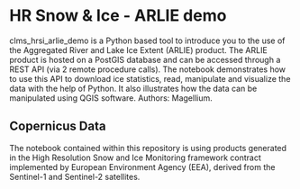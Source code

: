 # HR Snow &amp; Ice - ARLIE demo
clms_hrsi_arlie_demo is a Python based tool to introduce you to the use of the Aggregated River and Lake Ice Extent (ARLIE) product. The ARLIE product is hosted on a PostGIS database and can be accessed through a REST API (via 2 remote procedure calls). The notebook demonstrates how to use this API to download ice statistics, read, manipulate and visualize the data with the help of Python. It also illustrates how the data can be manipulated using QGIS software. 
Authors: Magellium.

## Copernicus Data
The notebook contained within this repository is using products generated in the High Resolution Snow and Ice Monitoring framework contract implemented by European Environment Agency (EEA), derived from the Sentinel-1 and Sentinel-2 satellites.
